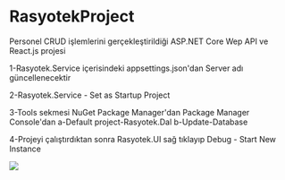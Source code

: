 # RasyotekProject
Personel CRUD işlemlerini gerçekleştirildiği ASP.NET Core Wep API ve React.js projesi

1-Rasyotek.Service içerisindeki appsettings.json'dan Server adı güncellenecektir

2-Rasyotek.Service - Set as Startup Project

3-Tools sekmesi NuGet Package Manager'dan Package Manager Console'dan 
a-Default project-Rasyotek.Dal
b-Update-Database

4-Projeyi çalıştırdıktan sonra Rasyotek.UI sağ tıklayıp Debug - Start New Instance

<img src="https://user-images.githubusercontent.com/107270736/210326235-fe102dd7-6aae-4abe-b67f-e8fd5ba6f3a4.png"></img>
